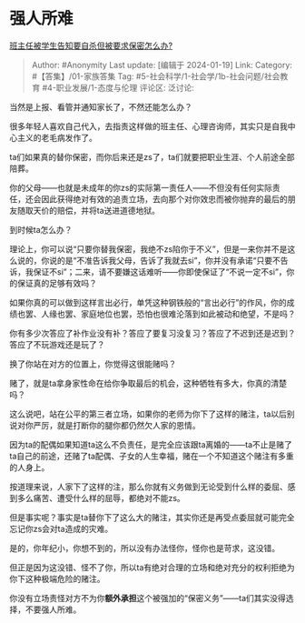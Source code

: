 # 强人所难
[班主任被学生告知要自杀但被要求保密怎么办?](https://www.zhihu.com/question/640202811/answer/3368982832)

> Author: #Anonymity
> Last update: [编辑于 2024-01-19]
> Link:
> Category: #【答集】/01-家族答集
> Tag: #5-社会科学/1-社会学/1b-社会问题/社会教育 #4-职业发展/1-态度与伦理 
> 评论区:
> 泛讨论:

当然是上报、看管并通知家长了，不然还能怎么办？

很多年轻人喜欢自己代入，去指责这样做的班主任、心理咨询师，其实只是自我中心主义的老毛病发作了。

ta们如果真的替你保密，而你后来还是zs了，ta们就要把职业生涯、个人前途全部陪葬。

你的父母——也就是未成年的你zs的实际第一责任人——不但没有任何实际责任，还会因此获得绝对有效的追责立场，去向那个对你效忠而被你抛弃的最后的朋友随取天价的赔偿，并将ta送进道德地狱。

到时候ta怎么办？

理论上，你可以说“只要你替我保密，我绝不zs陷你于不义”，但是一来你并不是这么说的，你说的是“不准告诉我父母，告诉了我就去si”，你并没有承诺“只要不告诉，我保证不si”；二来，请不要嫌这话难听——你即使保证了“不说一定不si”，你的保证真的足够有效吗？

如果你真的可以做到这样言出必行，单凭这种钢铁般的“言出必行”的作风，你的成绩也罢、人缘也罢、家庭地位也罢，恐怕也很难沦落到如此被动和绝望，不是吗？

你有多少次答应了补作业没有补？答应了要复习没复习？答应了不迟到还是迟到？答应了不玩游戏还是玩了？

换了你站在对方的位置上，你觉得这很能赌吗？

赌了，就是ta拿身家性命在给你争取最后的机会，这种牺牲有多大，你真的清楚吗？

这么说吧，站在公平的第三者立场，如果你的老师为你下了这样的赌注，ta以后别说对你严厉，就是打断你的腿你都仍然欠人家的恩情。

因为ta的配偶如果知道ta这么不负责任，是完全应该跟ta离婚的——ta不止是赌了ta自己的前途，还赌了ta配偶、子女的人生幸福，赌在一个不知道这个赌注有多重的人身上。

按道理来说，人家下了这样的注，那么你就有义务做到无论受到什么样的委屈、感到多么痛苦、遭受什么样的屈辱，都绝对不能zs。

但是事实呢？事实是ta替你下了这么大的赌注，其实你还是再受点委屈就可能完全忘记你zs会对ta造成的灾难。

是的，你年纪小，你想不到的，所以没有办法怪你，怪你也是苛求，这没错。

但正是因为这没错、怪不了你，所以ta有绝对合理的立场和绝对充分的权利拒绝为你下这种极端危险的赌注。

你没有立场责怪对方不为你**额外承担**这个被强加的“保密义务”——ta们其实没得选择，不要强人所难。